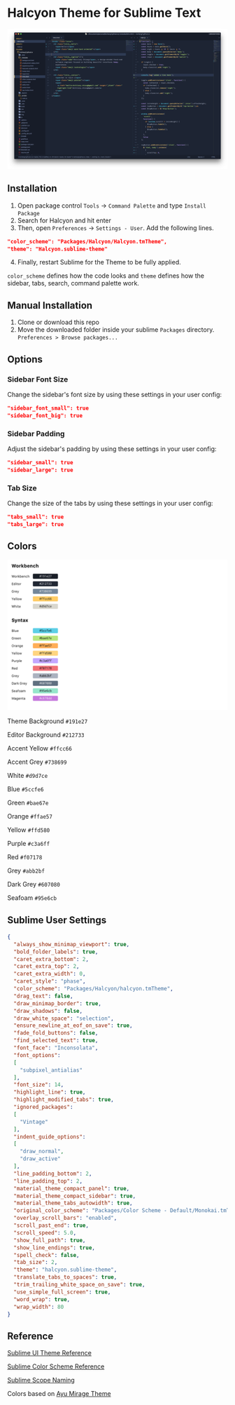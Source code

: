 # Halcyon Theme for Sublime Text

![demo](https://raw.githubusercontent.com/bchiang7/Halcyon/master/images/demo.png)

## Installation

1. Open package control `Tools` → `Command Palette` and type `Install Package`
2. Search for Halcyon and hit enter
3. Then, open `Preferences` → `Settings - User`. Add the following lines.
  ```json
  "color_scheme": "Packages/Halcyon/Halcyon.tmTheme",
  "theme": "Halcyon.sublime-theme"
  ```
4. Finally, restart Sublime for the Theme to be fully applied.

`color_scheme` defines how the code looks and `theme` defines how the sidebar, tabs, search, command palette work.

## Manual Installation

1. Clone or download this repo
1. Move the downloaded folder inside your sublime `Packages` directory. `Preferences > Browse packages...`

## Options

### Sidebar Font Size

Change the sidebar's font size by using these settings in your user config:

```json
"sidebar_font_small": true
"sidebar_font_big": true
```

### Sidebar Padding

Adjust the sidebar's padding by using these settings in your user config:

```json
"sidebar_small": true
"sidebar_large": true
```

### Tab Size

Change the size of the tabs by using these settings in your user config:

```json
"tabs_small": true
"tabs_large": true
```

## Colors

![colors](https://raw.githubusercontent.com/bchiang7/Halcyon/master/images/colors.png)

Theme Background `#191e27`

Editor Background `#212733`

Accent Yellow `#ffcc66`

Accent Grey `#738699`

White `#d9d7ce`

Blue `#5ccfe6`

Green `#bae67e`

Orange `#ffae57`

Yellow `#ffd580`

Purple `#c3a6ff`

Red `#f07178`

Grey `#abb2bf`

Dark Grey `#607080`

Seafoam `#95e6cb`

## Sublime User Settings

``` json
{
  "always_show_minimap_viewport": true,
  "bold_folder_labels": true,
  "caret_extra_bottom": 2,
  "caret_extra_top": 2,
  "caret_extra_width": 0,
  "caret_style": "phase",
  "color_scheme": "Packages/Halcyon/halcyon.tmTheme",
  "drag_text": false,
  "draw_minimap_border": true,
  "draw_shadows": false,
  "draw_white_space": "selection",
  "ensure_newline_at_eof_on_save": true,
  "fade_fold_buttons": false,
  "find_selected_text": true,
  "font_face": "Inconsolata",
  "font_options":
  [
    "subpixel_antialias"
  ],
  "font_size": 14,
  "highlight_line": true,
  "highlight_modified_tabs": true,
  "ignored_packages":
  [
    "Vintage"
  ],
  "indent_guide_options":
  [
    "draw_normal",
    "draw_active"
  ],
  "line_padding_bottom": 2,
  "line_padding_top": 2,
  "material_theme_compact_panel": true,
  "material_theme_compact_sidebar": true,
  "material_theme_tabs_autowidth": true,
  "original_color_scheme": "Packages/Color Scheme - Default/Monokai.tmTheme",
  "overlay_scroll_bars": "enabled",
  "scroll_past_end": true,
  "scroll_speed": 5.0,
  "show_full_path": true,
  "show_line_endings": true,
  "spell_check": false,
  "tab_size": 2,
  "theme": "halcyon.sublime-theme",
  "translate_tabs_to_spaces": true,
  "trim_trailing_white_space_on_save": true,
  "use_simple_full_screen": true,
  "word_wrap": true,
  "wrap_width": 80
}
```

## Reference

[Sublime UI Theme Reference](https://www.sublimetext.com/docs/3/themes.html)

[Sublime Color Scheme Reference](http://docs.sublimetext.info/en/latest/reference/color_schemes.html)

[Sublime Scope Naming](https://www.sublimetext.com/docs/3/scope_naming.html)

Colors based on [Ayu Mirage Theme](https://github.com/dempfi/ayu)
